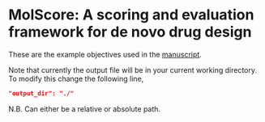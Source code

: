 # MolScore: A scoring and evaluation framework for de novo drug design
These are the example objectives used in the [manuscript](https://chemrxiv.org/engage/chemrxiv/article-details/649f1390ba3e99daef4dd814).

Note that currently the output file will be in your current working directory. To modify this change the following line,
```JSON
"output_dir": "./"
```
N.B. Can either be a relative or absolute path.
